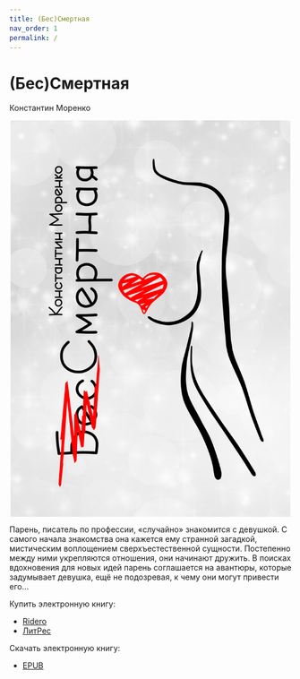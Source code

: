 ```yaml
---
title: (Бес)Смертная
nav_order: 1
permalink: /
---
```


# (Бес)Смертная

Константин Моренко

<img style="display: block; margin: 0 auto; max-width: 500px; max-height: 80vh" src="cover/cover.svg.png">

Парень, писатель по профессии, «случайно» знакомится с девушкой. С
самого начала знакомства она кажется ему странной загадкой,
мистическим воплощением сверхъестественной сущности. Постепенно между
ними укрепляются отношения, они начинают дружить. В поисках
вдохновения для новых идей парень соглашается на авантюры, которые
задумывает девушка, ещё не подозревая, к чему они могут привести его…

Купить электронную книгу:
- [Ridero](https://ridero.ru/books/bes_smertnaya/)
- [ЛитРес](https://www.litres.ru/maks-knopka/bes-smertnaya-misticheskiy-eroticheskiy-roman/)

Скачать электронную книгу:
- [EPUB](pub/morenko-k-immortal.epub)
